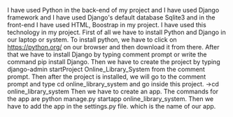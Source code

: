 I have used Python in the back-end of my project and I have used Django framework and I have used Django's default database Sqlite3 and in the front-end I have used HTML, Boostrap in my project. I have used this technology in my project.
First of all we have to install Python and Django in our laptop or system.
To install python, we have to click on https://python.org/ on our browser and then download it from there.
After that we have to install Django by typing comment prompt or write the command pip install Django.
Then we have to create the project by typing django-admin startProject Online_Library_System from the comment prompt.
Then after the project is installed, we will go to the comment prompt and type cd online_library_system and go inside this project.
->cd online_library_system
Then we have to create an app. The commands for the app are python manage.py startapp online_library_system.
Then we have to add the app in the settings.py file. which is the name of our app.
